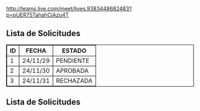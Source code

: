http://teams.live.com/meet/lives.9383448682483?p=pUER75TahahCjAzu4T

<!DOCTYPE html>
<html>
<style>
table, th, td {
  border:1px solid black;
}
</style>
<body>

<h2>Lista de Solicitudes</h2>

<table>
  <tr>
    <th>ID</th>
    <th>FECHA</th>
    <th>ESTADO</th>
  </tr>
  <tr>
    <td>1</td>
    <td>24/11/29</td>
    <td>PENDIENTE</td>
  </tr>
  <tr>
    <td>2</td>
    <td>24/11/30</td>
    <td>APROBADA</td>
  <tr>
    <td>3</td>
    <td>24/11/31</td>
    <td>RECHAZADA</td>
  </tr>
</table>

<h2>Lista de Solicitudes</h2>
